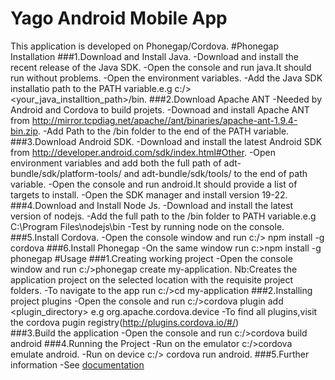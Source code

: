 # Yago Android Mobile App
This application is developed on Phonegap/Cordova.
#Phonegap Installation
###1.Download and Install Java.
     -Download and install the recent release of the Java SDK.
     -Open the console and run java.It should run without problems.
     -Open the environment variables.
     -Add the Java SDK installatio path to the PATH variable.e.g c:/><your_java_installtion_path>/bin.
###2.Download Apache ANT
     -Needed by Android and Cordova to build projets.
     -Downoad and install Apache ANT from  http://mirror.tcpdiag.net/apache//ant/binaries/apache-ant-1.9.4-bin.zip.
     -Add Path to the /bin folder to the end of the PATH variable.
###3.Download  Android SDK.
     -Download and install the latest Android SDK from http://developer.android.com/sdk/index.html#Other.
     -Open environment variables and add both the full path of adt-bundle/sdk/platform-tools/ and adt-bundle/sdk/tools/ to the end of path variable.
     -Open the console and run android.It should provide a list of targets to install.
     -Open the SDK manager and install version 19-22.
###4.Download and Install Node Js.
     -Download and install the latest version of nodejs.
     -Add the full path to the /bin folder to PATH variable.e.g C:\Program Files\nodejs\bin
     -Test by running node on the console.
###5.Install Cordova.
    -Open the console window and run
       c:/> npm install -g cordova
###6.Install Phonegap
     -On the same window run
        c:\>npm install -g phonegap
#Usage
###1.Creating working project
     -Open the console window and run
      c:/>phonegap create my-application.
       Nb:Creates the application project on the selected location with the requisite project folders. 
     -To navigate to the app run
       c:/>cd my-application
###2.Installing project plugins
     -Open the console and run
      c:/>cordova plugin add <plugin_directory> e.g org.apache.cordova.device
     -To find all plugins,visit the cordova pugin registry(http://plugins.cordova.io/#/)  
###3.Build the application
     -Open the console and run
      c:/>cordova build android
###4.Running the Project
     -Run on the emulator
      c:/>cordova emulate android.
     -Run on device
      c:/> cordova run android. 
###5.Further information
     -See [documentation](http://docs.phonegap.com/en/4.0.0/index.html)
        
  
   
